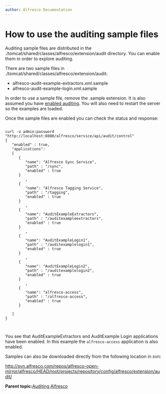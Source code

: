 ```yaml
---
author: Alfresco Documentation
---
```


# How to use the auditing sample files

Auditing sample files are distributed in the ./tomcat/shared/classes/alfresco/extension/audit directory. You can enable them in order to explore auditing.

There are two sample files in ./tomcat/shared/classes/alfresco/extension/audit:

-   alfresco-audit-example-extractors.xml.sample
-   alfresco-audit-example-login.xml.sample

In order to use a sample file, remove the .sample extension. It is also assumed you have [enabled auditing](audit-enable.md). You will also need to restart the server so the examples are loaded.

Once the sample files are enabled you can check the status and response:

```

curl -u admin:password "http://localhost:8080/alfresco/service/api/audit/control"
{
   "enabled" : true,
   "applications": 
   [
      {
         "name": "Alfresco Sync Service",
         "path" : "/sync",
         "enabled" : true
      }
         ,
      {
         "name": "Alfresco Tagging Service",
         "path" : "/tagging",
         "enabled" : true
      }
         ,
      {
         "name": "AuditExampleExtractors",
         "path" : "/auditexampleextractors",
         "enabled" : true
      }
         ,
      {
         "name": "AuditExampleLogin1",
         "path" : "/auditexamplelogin1",
         "enabled" : true
      }
         ,
      {
         "name": "AuditExampleLogin2",
         "path" : "/auditexamplelogin2",
         "enabled" : true
      }
         ,
      {
         "name": "alfresco-access",
         "path" : "/alfresco-access",
         "enabled" : true
      }
         
   ]
}

    
```

You see that AuditExampleExtractors and AuditExample Login applications have been enabled. In this example the `alfresco-access` application is also enabled.

Samples can also be downloaded directly from the following location in svn:

http://svn.alfresco.com/repos/alfresco-open-mirror/alfresco/HEAD/root/projects/repository/config/alfresco/extension/audit/

**Parent topic:**[Auditing Alfresco](../concepts/audit-intro.md)

